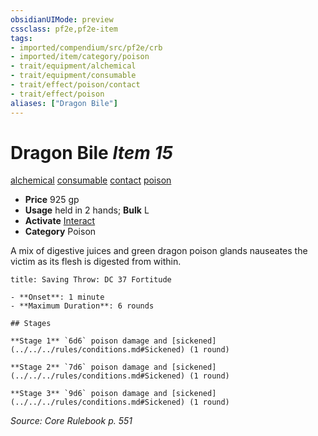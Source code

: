 ```yaml
---
obsidianUIMode: preview
cssclass: pf2e,pf2e-item
tags:
- imported/compendium/src/pf2e/crb
- imported/item/category/poison
- trait/equipment/alchemical
- trait/equipment/consumable
- trait/effect/poison/contact
- trait/effect/poison
aliases: ["Dragon Bile"]
---
```

# Dragon Bile *Item 15*  
[alchemical](alchemical.md)  [consumable](consumable.md)  [contact](contact.md)  [poison](rules/traits/poison.md)  

- **Price** 925 gp
- **Usage** held in 2 hands; **Bulk** L
- **Activate** [Interact](interact.md)
- **Category** Poison

A mix of digestive juices and green dragon poison glands nauseates the victim as its flesh is digested from within.

```ad-inline-affliction
title: Saving Throw: DC 37 Fortitude

- **Onset**: 1 minute
- **Maximum Duration**: 6 rounds

## Stages

**Stage 1** `6d6` poison damage and [sickened](../../../rules/conditions.md#Sickened) (1 round)

**Stage 2** `7d6` poison damage and [sickened](../../../rules/conditions.md#Sickened) (1 round)

**Stage 3** `9d6` poison damage and [sickened](../../../rules/conditions.md#Sickened) (1 round)
```

*Source: Core Rulebook p. 551*
